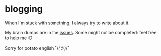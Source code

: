 # blogging

When I'm stuck with something, I always try to write about it.

My brain dumps are in the [issues][1]. Some might not be completed: feel free to help me :D

Sorry for potato english ¯\\_(ツ)_/¯

[1]: https://github.com/nicolas-besnard/blogging/issues

